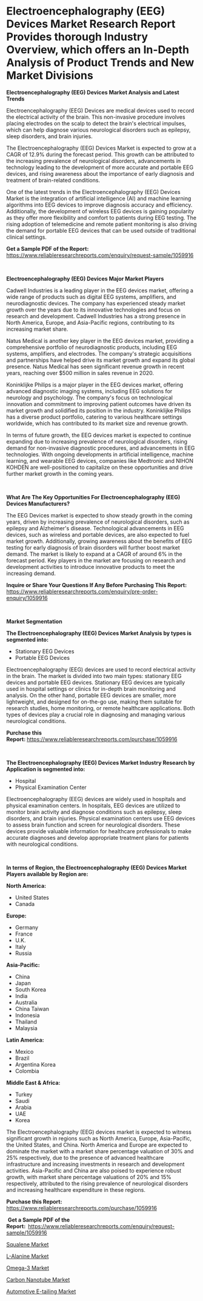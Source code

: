 <p><h1>Electroencephalography (EEG) Devices Market Research Report Provides thorough Industry Overview, which offers an In-Depth Analysis of Product Trends and New Market Divisions</h1></p><p><strong>Electroencephalography (EEG) Devices Market Analysis and Latest Trends</strong></p>
<p><p>Electroencephalography (EEG) Devices are medical devices used to record the electrical activity of the brain. This non-invasive procedure involves placing electrodes on the scalp to detect the brain's electrical impulses, which can help diagnose various neurological disorders such as epilepsy, sleep disorders, and brain injuries.</p><p>The Electroencephalography (EEG) Devices Market is expected to grow at a CAGR of 12.9% during the forecast period. This growth can be attributed to the increasing prevalence of neurological disorders, advancements in technology leading to the development of more accurate and portable EEG devices, and rising awareness about the importance of early diagnosis and treatment of brain-related conditions.</p><p>One of the latest trends in the Electroencephalography (EEG) Devices Market is the integration of artificial intelligence (AI) and machine learning algorithms into EEG devices to improve diagnosis accuracy and efficiency. Additionally, the development of wireless EEG devices is gaining popularity as they offer more flexibility and comfort to patients during EEG testing. The rising adoption of telemedicine and remote patient monitoring is also driving the demand for portable EEG devices that can be used outside of traditional clinical settings.</p></p>
<p><strong>Get a Sample PDF of the Report:&nbsp;</strong> <a href="https://www.reliableresearchreports.com/enquiry/request-sample/1059916">https://www.reliableresearchreports.com/enquiry/request-sample/1059916</a></p>
<p>&nbsp;</p>
<p><strong>Electroencephalography (EEG) Devices Major Market Players</strong></p>
<p><p>Cadwell Industries is a leading player in the EEG devices market, offering a wide range of products such as digital EEG systems, amplifiers, and neurodiagnostic devices. The company has experienced steady market growth over the years due to its innovative technologies and focus on research and development. Cadwell Industries has a strong presence in North America, Europe, and Asia-Pacific regions, contributing to its increasing market share.</p><p>Natus Medical is another key player in the EEG devices market, providing a comprehensive portfolio of neurodiagnostic products, including EEG systems, amplifiers, and electrodes. The company's strategic acquisitions and partnerships have helped drive its market growth and expand its global presence. Natus Medical has seen significant revenue growth in recent years, reaching over $500 million in sales revenue in 2020.</p><p>Koninklijke Philips is a major player in the EEG devices market, offering advanced diagnostic imaging systems, including EEG solutions for neurology and psychology. The company's focus on technological innovation and commitment to improving patient outcomes have driven its market growth and solidified its position in the industry. Koninklijke Philips has a diverse product portfolio, catering to various healthcare settings worldwide, which has contributed to its market size and revenue growth.</p><p>In terms of future growth, the EEG devices market is expected to continue expanding due to increasing prevalence of neurological disorders, rising demand for non-invasive diagnostic procedures, and advancements in EEG technologies. With ongoing developments in artificial intelligence, machine learning, and wearable EEG devices, companies like Medtronic and NIHON KOHDEN are well-positioned to capitalize on these opportunities and drive further market growth in the coming years.</p></p>
<p>&nbsp;</p>
<p><strong>What Are The Key Opportunities For Electroencephalography (EEG) Devices Manufacturers?</strong></p>
<p><p>The EEG Devices market is expected to show steady growth in the coming years, driven by increasing prevalence of neurological disorders, such as epilepsy and Alzheimer's disease. Technological advancements in EEG devices, such as wireless and portable devices, are also expected to fuel market growth. Additionally, growing awareness about the benefits of EEG testing for early diagnosis of brain disorders will further boost market demand. The market is likely to expand at a CAGR of around 6% in the forecast period. Key players in the market are focusing on research and development activities to introduce innovative products to meet the increasing demand.</p></p>
<p><strong>Inquire or Share Your Questions If Any Before Purchasing This Report:</strong> <a href="https://www.reliableresearchreports.com/enquiry/pre-order-enquiry/1059916">https://www.reliableresearchreports.com/enquiry/pre-order-enquiry/1059916</a></p>
<p>&nbsp;</p>
<p><strong>Market Segmentation</strong></p>
<p><strong>The Electroencephalography (EEG) Devices Market Analysis by types is segmented into:</strong></p>
<p><ul><li>Stationary EEG Devices</li><li>Portable EEG Devices</li></ul></p>
<p><p>Electroencephalography (EEG) devices are used to record electrical activity in the brain. The market is divided into two main types: stationary EEG devices and portable EEG devices. Stationary EEG devices are typically used in hospital settings or clinics for in-depth brain monitoring and analysis. On the other hand, portable EEG devices are smaller, more lightweight, and designed for on-the-go use, making them suitable for research studies, home monitoring, or remote healthcare applications. Both types of devices play a crucial role in diagnosing and managing various neurological conditions.</p></p>
<p><strong>Purchase this Report:&nbsp;</strong><a href="https://www.reliableresearchreports.com/purchase/1059916">https://www.reliableresearchreports.com/purchase/1059916</a></p>
<p>&nbsp;</p>
<p><strong>The Electroencephalography (EEG) Devices Market Industry Research by Application is segmented into:</strong></p>
<p><ul><li>Hospital</li><li>Physical Examination Center</li></ul></p>
<p><p>Electroencephalography (EEG) devices are widely used in hospitals and physical examination centers. In hospitals, EEG devices are utilized to monitor brain activity and diagnose conditions such as epilepsy, sleep disorders, and brain injuries. Physical examination centers use EEG devices to assess brain function and screen for neurological disorders. These devices provide valuable information for healthcare professionals to make accurate diagnoses and develop appropriate treatment plans for patients with neurological conditions.</p></p>
<p>&nbsp;</p>
<p><strong>In terms of Region, the Electroencephalography (EEG) Devices Market Players available by Region are:</strong></p>
<p>
    <p> <strong> North America: </strong>
        <ul>
            <li>United States</li>
            <li>Canada</li>
        </ul>
        </p> 
    <p> <strong> Europe: </strong>
        <ul>
            <li>Germany</li>
            <li>France</li>
            <li>U.K.</li>
            <li>Italy</li>
            <li>Russia</li>
        </ul>
        </p> 
    <p> <strong> Asia-Pacific: </strong>
        <ul>
            <li>China</li>
            <li>Japan</li>
            <li>South Korea</li>
            <li>India</li>
            <li>Australia</li>
            <li>China Taiwan</li>
            <li>Indonesia</li>
            <li>Thailand</li>
            <li>Malaysia</li>
        </ul>
        </p> 
    <p> <strong> Latin America: </strong>
        <ul>
            <li>Mexico</li>
            <li>Brazil</li>
            <li>Argentina Korea</li>
            <li>Colombia</li>
        </ul>
        </p> 
    <p> <strong> Middle East & Africa: </strong>
        <ul>
            <li>Turkey</li>
            <li>Saudi</li>
            <li>Arabia</li>
            <li>UAE</li>
            <li>Korea</li>
        </ul>
    </p>
    </p>
<p><p>The Electroencephalography (EEG) devices market is expected to witness significant growth in regions such as North America, Europe, Asia-Pacific, the United States, and China. North America and Europe are expected to dominate the market with a market share percentage valuation of 30% and 25% respectively, due to the presence of advanced healthcare infrastructure and increasing investments in research and development activities. Asia-Pacific and China are also poised to experience robust growth, with market share percentage valuations of 20% and 15% respectively, attributed to the rising prevalence of neurological disorders and increasing healthcare expenditure in these regions.</p></p>
<p><strong>Purchase this Report: </strong><a href="https://www.reliableresearchreports.com/purchase/1059916">https://www.reliableresearchreports.com/purchase/1059916</a></p>
<p>&nbsp;<strong>Get a Sample PDF of the Report:&nbsp;&nbsp;</strong><a href="https://www.reliableresearchreports.com/enquiry/request-sample/1059916">https://www.reliableresearchreports.com/enquiry/request-sample/1059916</a></p>
<p><strong></strong></p>
<p><p><a href="https://github.com/wwwkeltoum/Market-Research-Report-List-1/blob/main/squalene-market.md">Squalene Market</a></p><p><a href="https://github.com/nicholepatriciadoylenwnrjr0/Market-Research-Report-List-1/blob/main/l-alanine-market.md">L-Alanine Market</a></p><p><a href="https://github.com/joannesouthgate/Market-Research-Report-List-1/blob/main/omega-3-market.md">Omega-3 Market</a></p><p><a href="https://github.com/sofayahoo2023/Market-Research-Report-List-3/blob/main/carbon-nanotube-market.md">Carbon Nanotube Market</a></p><p><a href="https://github.com/gamblestampleyjenny50m5sl6/Market-Research-Report-List-1/blob/main/automotive-e-tailing-market.md">Automotive E-tailing Market</a></p></p>